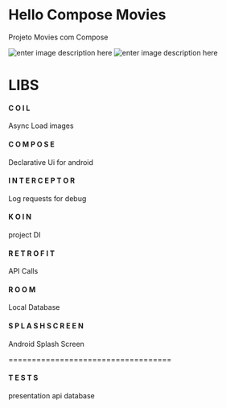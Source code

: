 # Hello Compose Movies

Projeto Movies com Compose

![enter image description here](https://git.brq.com/mobile/android/hello_compose_movies/-/blob/32d1c97b40f912c516d199f1c69624c9175c2b1e/home.png)
![enter image description here](https://git.brq.com/mobile/android/hello_compose_movies/-/blob/3a7d0671697acc7989bc24a2514ab4e6cbcd4209/details.png)

# LIBS

#### C O I L
Async Load images
####  C O M P O S E
Declarative Ui for android
####  I N T E R C E P T O R
Log requests for debug
####  K O I N
project DI
####  R E T R O F I T
API Calls
#### R O O M
Local Database
#### S P L A S H   S C R E E N
Android Splash Screen
  
===================================
####  T E S T S
presentation
api
database